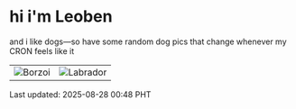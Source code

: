 # hi i'm Leoben

and i like dogs—so have some random dog pics that change whenever my CRON feels like it

|  |  |
|--------|----------|
| ![Borzoi](https://random-dog-vercel.vercel.app/api/random-borzoi?v=1756313318) | ![Labrador](https://random-dog-vercel.vercel.app/api/random-labrador?v=1756313318) |

Last updated: 2025-08-28 00:48 PHT
